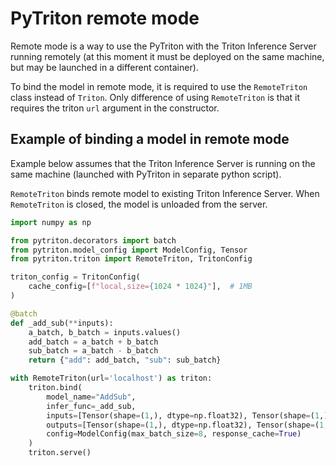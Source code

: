 <!--
Copyright (c) 2023, NVIDIA CORPORATION & AFFILIATES. All rights reserved.

Licensed under the Apache License, Version 2.0 (the "License");
you may not use this file except in compliance with the License.
You may obtain a copy of the License at

    http://www.apache.org/licenses/LICENSE-2.0

Unless required by applicable law or agreed to in writing, software
distributed under the License is distributed on an "AS IS" BASIS,
WITHOUT WARRANTIES OR CONDITIONS OF ANY KIND, either express or implied.
See the License for the specific language governing permissions and
limitations under the License.
-->
# PyTriton remote mode

Remote mode is a way to use the PyTriton with the Triton Inference Server running remotely (at this moment
it must be deployed on the same machine, but may be launched in a different container).

To bind the model in remote mode, it is required to use the `RemoteTriton` class instead of `Triton`.
Only difference of using `RemoteTriton` is that it requires the triton `url` argument in the constructor.

## Example of binding a model in remote mode

Example below assumes that the Triton Inference Server is running on the same machine (launched with PyTriton
in separate python script).

`RemoteTriton` binds remote model to existing Triton Inference Server.
When `RemoteTriton` is closed, the model is unloaded from the server.

<!--pytest.mark.skip-->
```python
import numpy as np

from pytriton.decorators import batch
from pytriton.model_config import ModelConfig, Tensor
from pytriton.triton import RemoteTriton, TritonConfig

triton_config = TritonConfig(
    cache_config=[f"local,size={1024 * 1024}"],  # 1MB
)

@batch
def _add_sub(**inputs):
    a_batch, b_batch = inputs.values()
    add_batch = a_batch + b_batch
    sub_batch = a_batch - b_batch
    return {"add": add_batch, "sub": sub_batch}

with RemoteTriton(url='localhost') as triton:
    triton.bind(
        model_name="AddSub",
        infer_func=_add_sub,
        inputs=[Tensor(shape=(1,), dtype=np.float32), Tensor(shape=(1,), dtype=np.float32)],
        outputs=[Tensor(shape=(1,), dtype=np.float32), Tensor(shape=(1,), dtype=np.float32)],
        config=ModelConfig(max_batch_size=8, response_cache=True)
    )
    triton.serve()
```



